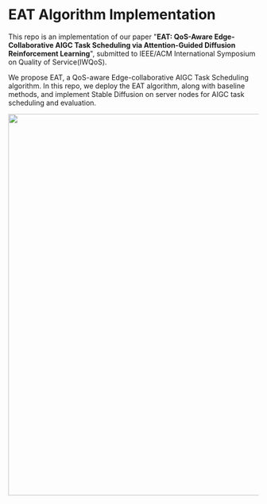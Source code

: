# EAT Algorithm Implementation


This repo is an implementation of our paper "**EAT: QoS-Aware Edge-Collaborative AIGC Task Scheduling via Attention-Guided Diffusion Reinforcement Learning**", submitted to IEEE/ACM International Symposium on Quality of Service(IWQoS).

We propose EAT, a QoS-aware Edge-collaborative AIGC Task Scheduling algorithm. In this repo, we deploy the EAT algorithm, along with baseline methods, and implement Stable Diffusion on server nodes for AIGC task scheduling and evaluation.

<div style="text-align: center;">
  <img src="https://github.com/user-attachments/assets/975d3ab6-af99-4acf-8b87-14067f12996e" width="768px">
</div>



